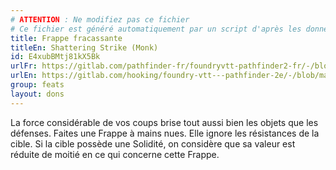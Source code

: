 ```yaml
---
# ATTENTION : Ne modifiez pas ce fichier
# Ce fichier est généré automatiquement par un script d'après les données du module Foundry VTT officiel et de sa traduction
title: Frappe fracassante
titleEn: Shattering Strike (Monk)
id: E4xubBMtj81kX5Bk
urlFr: https://gitlab.com/pathfinder-fr/foundryvtt-pathfinder2-fr/-/blob/master/data/feats/E4xubBMtj81kX5Bk.htm
urlEn: https://gitlab.com/hooking/foundry-vtt---pathfinder-2e/-/blob/master/packs/data/feats.db/shattering-strike-monk.json
group: feats
layout: dons
---
```

La force considérable de vos coups brise tout aussi bien les objets que les défenses. Faites une Frappe à mains nues. Elle ignore les résistances de la cible. Si la cible possède une Solidité, on considère que sa valeur est réduite de moitié en ce qui concerne cette Frappe.



